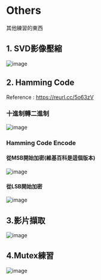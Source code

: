 # Others
其他練習的東西

## 1. SVD影像壓縮
![image](https://user-images.githubusercontent.com/83625018/117754459-f73a8c00-b24c-11eb-8751-fb059abe0e59.png)

## 2. Hamming Code
Reference : https://reurl.cc/5o63zV
### 十進制轉二進制
![image](https://user-images.githubusercontent.com/83625018/117917006-d6d90300-b31a-11eb-9733-5eecb9b663f8.png)
### Hamming Code Encode
#### 從MSB開始加密(維基百科是這個版本) 
![image](https://user-images.githubusercontent.com/83625018/118066710-c5066700-b3d1-11eb-8edd-da157f350513.png)
#### 從LSB開始加密
![image](https://user-images.githubusercontent.com/83625018/118066814-f5e69c00-b3d1-11eb-921e-b6e62ba389e8.png)

## 3.影片擷取
![image](https://user-images.githubusercontent.com/83625018/118099484-e1bd9180-b407-11eb-9731-0f6c5277b0c8.png)

## 4.Mutex練習
![image](https://user-images.githubusercontent.com/83625018/118428901-0d3fc500-b703-11eb-9f27-bc0c7a4e3c57.png)
